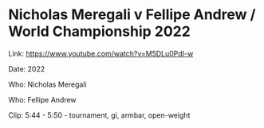 # Nicholas Meregali v Fellipe Andrew / World Championship 2022

Link: https://www.youtube.com/watch?v=M5DLu0PdI-w

Date: 2022

Who: Nicholas Meregali

Who: Fellipe Andrew

Clip: 5:44 - 5:50 - tournament, gi, armbar, open-weight
